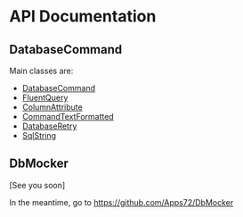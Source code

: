 # API Documentation

## DatabaseCommand

Main classes are:

- [DatabaseCommand](dbcmd/Apps72.Dev.Data.DatabaseCommand.yml)
- [FluentQuery](dbcmd/Apps72.Dev.Data.FluentQuery.yml)
- [ColumnAttribute](dbcmd/Apps72.Dev.Data.Annotations.ColumnAttribute.yml)
- [CommandTextFormatted](dbcmd/Apps72.Dev.Data.CommandTextFormatted.yml)
- [DatabaseRetry](dbcmd/Apps72.Dev.Data.DatabaseRetry.yml)
- [SqlString](dbcmd/Apps72.Dev.Data.SqlString.yml)

## DbMocker

[See you soon]

In the meantime, go to https://github.com/Apps72/DbMocker